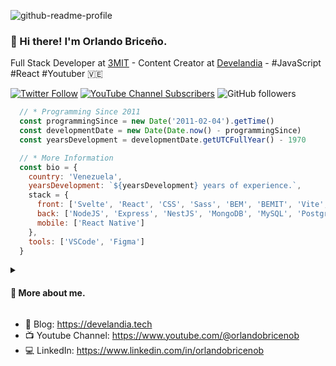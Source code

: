 ![github-readme-profile](https://raw.githubusercontent.com/OrlandoBricenoB/OrlandoBricenoB/c08c0e0f47e5da129951be22c4de1f49acfafbe0/resources/repo-cover.png)

### 👋 Hi there! I'm Orlando Briceño.

Full Stack Developer at [3MIT](https://3mit.dev/) - Content Creator at [Develandia](https://www.youtube.com/@orlandobricenob/) - #JavaScript #React #Youtuber 🇻🇪

[![Twitter Follow](https://img.shields.io/twitter/follow/orlandobricenob?style=social)](https://twitter.com/orlandobricenob)
[![YouTube Channel Subscribers](https://img.shields.io/youtube/channel/subscribers/UCvESQBtiQLWZz3zYYx19MhQ?style=social)](https://youtube.com/@orlandobricenob?sub_confirmation=1)
![GitHub followers](https://img.shields.io/github/followers/orlandobricenob?style=social)

```javascript
  // * Programming Since 2011
  const programmingSince = new Date('2011-02-04').getTime()
  const developmentDate = new Date(Date.now() - programmingSince)
  const yearsDevelopment = developmentDate.getUTCFullYear() - 1970

  // * More Information
  const bio = {
    country: 'Venezuela',
    yearsDevelopment: `${yearsDevelopment} years of experience.`,
    stack = {
      front: ['Svelte', 'React', 'CSS', 'Sass', 'BEM', 'BEMIT', 'Vite', ...rest],
      back: ['NodeJS', 'Express', 'NestJS', 'MongoDB', 'MySQL', 'PostgreSQL', ...rest],
      mobile: ['React Native']
    },
    tools: ['VSCode', 'Figma']
  }
```

<details>  
  <summary><h4>💬 More about me.</h4></summary>
  
  - I live alone with my wife.
  - I like to learn from other people.
  - I love sharing my knowledge and learning with my team while we have fun developing.
</details>

- 📰 Blog: https://develandia.tech
- 📺 Youtube Channel: https://www.youtube.com/@orlandobricenob
- 💻 LinkedIn: https://www.linkedin.com/in/orlandobricenob
